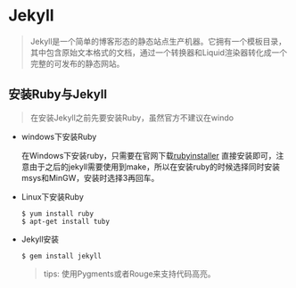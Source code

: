 # Jekyll

> Jekyll是一个简单的博客形态的静态站点生产机器。它拥有一个模板目录，其中包含原始文本格式的文档，通过一个转换器和Liquid渲染器转化成一个完整的可发布的静态网站。

## 安装Ruby与Jekyll

> 在安装Jekyll之前先要安装Ruby，虽然官方不建议在windo

- windows下安装Ruby

  在Windows下安装ruby，只需要在官网下载[rubyinstaller](https://rubyinstaller.org/downloads/) 直接安装即可，注意由于之后的jekyll需要使用到make，所以在安装ruby的时候选择同时安装msys和MinGW，安装时选择3再回车。

- Linux下安装Ruby

  ``` shell
  $ yum install ruby
  $ apt-get install tuby
  ```

- Jekyll安装

  ``` shell
  $ gem install jekyll
  ```

  > tips: 使用Pygments或者Rouge来支持代码高亮。



